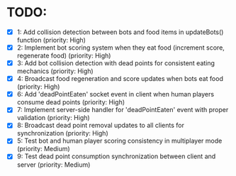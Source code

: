 # TODO:

- [x] 1: Add collision detection between bots and food items in updateBots() function (priority: High)
- [x] 2: Implement bot scoring system when they eat food (increment score, regenerate food) (priority: High)
- [x] 3: Add bot collision detection with dead points for consistent eating mechanics (priority: High)
- [x] 4: Broadcast food regeneration and score updates when bots eat food (priority: High)
- [x] 6: Add 'deadPointEaten' socket event in client when human players consume dead points (priority: High)
- [x] 7: Implement server-side handler for 'deadPointEaten' event with proper validation (priority: High)
- [x] 8: Broadcast dead point removal updates to all clients for synchronization (priority: High)
- [x] 5: Test bot and human player scoring consistency in multiplayer mode (priority: Medium)
- [x] 9: Test dead point consumption synchronization between client and server (priority: Medium)
